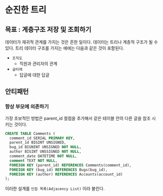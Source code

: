 # 순진한 트리

## 목표 : 계층구조 저장 및 조회하기

데이터가 재귀적 관계를 가지는 것은 흔한 일이다. 데이터는 트리나 계층적 구조가 될 수 있다. 트리 데이터 구조를 가지는 예에는 다음과 같은 것이 포함된다.

- `조직도`
  - 직원과 관리자의 관계
- `글타래`
  - 답글에 대한 답글

## 안티패턴

### 항상 부모에 의존하기

가장 초보적인 방법은 parent_id 컬럼을 추가해서 같은 테이블 안의 다른 글을 참조 시키는 것이다.

```sql
CREATE TABLE Comments (
  comment_id SERIAL PRIMARY KEY,
  parent_id BIGINT UNSIGNED,
  bug_id BIGNINT UNSIGNED NOT NULL,
  author BIGINT UNSSIGNED NOT NULL,
  comment_date DATETIME NOT NULL,
  comment TEXT NOT NULL,
  FOREIGN KEY (parent_id) REFERENCES Comments(comment_id),
  FOREIGN KEY (bug_id) REFERENCES Bugs(bug_id),
  FOREIGN KEY (author) REFERENCES Accounts(account_id)
);
```

이러한 설계를 `인접 목록(Adjacency List)` 이라 불린다.
